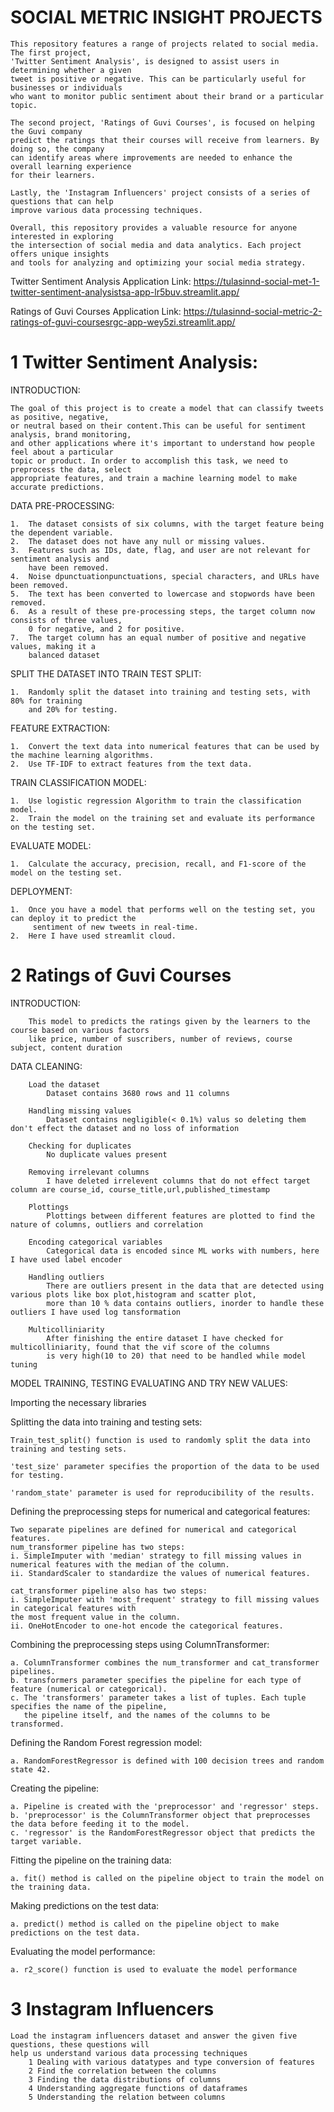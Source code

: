 # SOCIAL METRIC INSIGHT PROJECTS
    This repository features a range of projects related to social media. The first project, 
    'Twitter Sentiment Analysis', is designed to assist users in determining whether a given 
    tweet is positive or negative. This can be particularly useful for businesses or individuals
    who want to monitor public sentiment about their brand or a particular topic.

    The second project, 'Ratings of Guvi Courses', is focused on helping the Guvi company 
    predict the ratings that their courses will receive from learners. By doing so, the company
    can identify areas where improvements are needed to enhance the overall learning experience
    for their learners.

    Lastly, the 'Instagram Influencers' project consists of a series of questions that can help
    improve various data processing techniques.

    Overall, this repository provides a valuable resource for anyone interested in exploring 
    the intersection of social media and data analytics. Each project offers unique insights 
    and tools for analyzing and optimizing your social media strategy.

Twitter Sentiment Analysis Application Link: 
https://tulasinnd-social-met-1-twitter-sentiment-analysistsa-app-lr5buv.streamlit.app/


Ratings of Guvi Courses Application Link:
https://tulasinnd-social-metric-2-ratings-of-guvi-coursesrgc-app-wey5zi.streamlit.app/


# 1 Twitter Sentiment Analysis:

INTRODUCTION:

    The goal of this project is to create a model that can classify tweets as positive, negative, 
    or neutral based on their content.This can be useful for sentiment analysis, brand monitoring, 
    and other applications where it's important to understand how people feel about a particular 
    topic or product. In order to accomplish this task, we need to preprocess the data, select 
    appropriate features, and train a machine learning model to make accurate predictions.

DATA PRE-PROCESSING:

    1.	The dataset consists of six columns, with the target feature being the dependent variable.
    2.	The dataset does not have any null or missing values.
    3.	Features such as IDs, date, flag, and user are not relevant for sentiment analysis and
        have been removed.
    4.	Noise dpunctuationpunctuations, special characters, and URLs have been removed.
    5.	The text has been converted to lowercase and stopwords have been removed.
    6.	As a result of these pre-processing steps, the target column now consists of three values, 
        0 for negative, and 2 for positive.
    7.	The target column has an equal number of positive and negative values, making it a 
        balanced dataset

SPLIT THE DATASET INTO TRAIN TEST SPLIT:

    1.	Randomly split the dataset into training and testing sets, with 80% for training 
        and 20% for testing.

FEATURE EXTRACTION:

    1.	Convert the text data into numerical features that can be used by the machine learning algorithms.
    2.	Use TF-IDF to extract features from the text data.

TRAIN CLASSIFICATION MODEL:

    1.	Use logistic regression Algorithm to train the classification model.
    2.	Train the model on the training set and evaluate its performance on the testing set.

EVALUATE MODEL:

    1.	Calculate the accuracy, precision, recall, and F1-score of the model on the testing set.

DEPLOYMENT:

    1.	Once you have a model that performs well on the testing set, you can deploy it to predict the 
         sentiment of new tweets in real-time.
    2.	Here I have used streamlit cloud.

# 2 Ratings of Guvi Courses

INTRODUCTION:
    
        This model to predicts the ratings given by the learners to the course based on various factors 
        like price, number of suscribers, number of reviews, course subject, content duration

DATA CLEANING:

        Load the dataset
            Dataset contains 3680 rows and 11 columns
            
        Handling missing values
            Dataset contains negligible(< 0.1%) valus so deleting them don't effect the dataset and no loss of information
            
        Checking for duplicates
            No duplicate values present 
            
        Removing irrelevant columns
            I have deleted irrelevent columns that do not effect target column are course_id, course_title,url,published_timestamp
            
        Plottings
            Plottings between different features are plotted to find the nature of columns, outliers and correlation
            
        Encoding categorical variables
            Categorical data is encoded since ML works with numbers, here I have used label encoder
            
        Handling outliers
            There are outliers present in the data that are detected using various plots like box plot,histogram and scatter plot, 
            more than 10 % data contains outliers, inorder to handle these outliers I have used log tansformation
            
        Multicolliniarity
            After finishing the entire dataset I have checked for multicolliniarity, found that the vif score of the columns 
            is very high(10 to 20) that need to be handled while model tuning
            
MODEL TRAINING, TESTING EVALUATING AND TRY NEW VALUES:
  
Importing the necessary libraries

Splitting the data into training and testing sets:

    Train_test_split() function is used to randomly split the data into training and testing sets.

    'test_size' parameter specifies the proportion of the data to be used for testing.

    'random_state' parameter is used for reproducibility of the results.

Defining the preprocessing steps for numerical and categorical features:

    Two separate pipelines are defined for numerical and categorical features.
    num_transformer pipeline has two steps:
    i. SimpleImputer with 'median' strategy to fill missing values in numerical features with the median of the column.
    ii. StandardScaler to standardize the values of numerical features.

    cat_transformer pipeline also has two steps:
    i. SimpleImputer with 'most_frequent' strategy to fill missing values in categorical features with 
    the most frequent value in the column.
    ii. OneHotEncoder to one-hot encode the categorical features.

Combining the preprocessing steps using ColumnTransformer:

    a. ColumnTransformer combines the num_transformer and cat_transformer pipelines.
    b. transformers parameter specifies the pipeline for each type of feature (numerical or categorical).
    c. The 'transformers' parameter takes a list of tuples. Each tuple specifies the name of the pipeline, 
       the pipeline itself, and the names of the columns to be transformed.

Defining the Random Forest regression model:

    a. RandomForestRegressor is defined with 100 decision trees and random state 42.

Creating the pipeline:

    a. Pipeline is created with the 'preprocessor' and 'regressor' steps.
    b. 'preprocessor' is the ColumnTransformer object that preprocesses the data before feeding it to the model.
    c. 'regressor' is the RandomForestRegressor object that predicts the target variable.

Fitting the pipeline on the training data:

    a. fit() method is called on the pipeline object to train the model on the training data.

Making predictions on the test data:

    a. predict() method is called on the pipeline object to make predictions on the test data.

Evaluating the model performance:

    a. r2_score() function is used to evaluate the model performance

# 3 Instagram Influencers

    Load the instagram influencers dataset and answer the given five questions, these questions will
    help us understand various data processing techniques
        1 Dealing with various datatypes and type conversion of features
        2 Find the correlation between the columns
        3 Finding the data distributions of columns
        4 Understanding aggregate functions of dataframes
        5 Understanding the relation between columns
